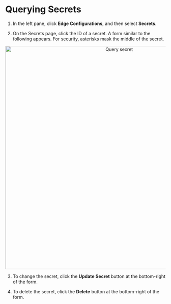 
# Querying Secrets

1. In the left pane, click **Edge Configurations**, and then select **Secrets**.

2. On the Secrets page, click the ID of a secret. A form similar to the following appears. For security, asterisks mask the middle of the secret.

<p align="center"><img src="/docs/resources/images/secrets/query-a-secret-zh.png" alt="Query secret" width="700"></p>

3. To change the secret, click the **Update Secret** button at the bottom-right of the form.
   
4. To delete the secret, click the **Delete** button at the bottom-right of the form.